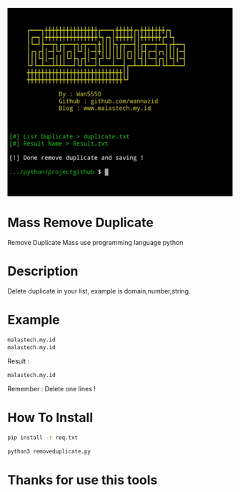 ![alt text](https://github.com/wannazid/Remove-Duplicate/blob/main/IMG_20220701_143107.jpg)
# Mass Remove Duplicate
Remove Duplicate Mass use programming language python
# Description
Delete duplicate in your list, example is domain,number,string.
# Example
``` bash
malastech.my.id
malastech.my.id
```
Result : 
``` bash
malastech.my.id
```
Remember : 
Delete one lines !
# How To Install
``` bash
pip install -r req.txt
```
``` bash
python3 removeduplicate.py
```
# Thanks for use this tools
